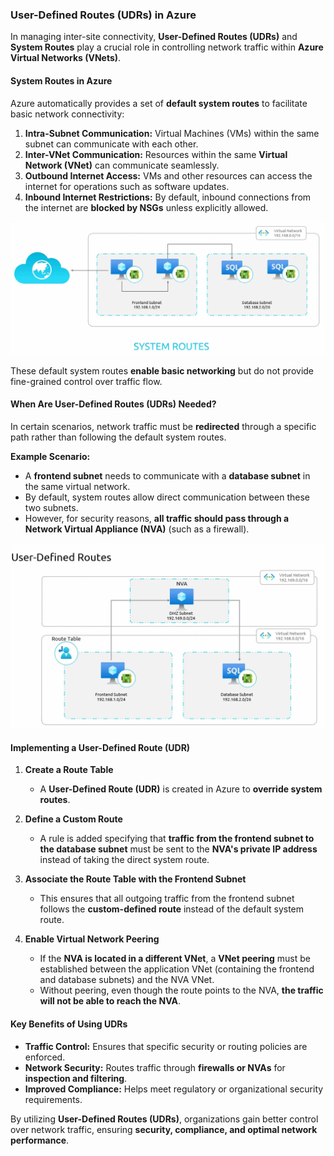 



### **User-Defined Routes (UDRs) in Azure**  

In managing inter-site connectivity, **User-Defined Routes (UDRs)** and **System Routes** play a crucial role in controlling network traffic within **Azure Virtual Networks (VNets)**.  

#### **System Routes in Azure**  
Azure automatically provides a set of **default system routes** to facilitate basic network connectivity:  
1. **Intra-Subnet Communication:** Virtual Machines (VMs) within the same subnet can communicate with each other.  
2. **Inter-VNet Communication:** Resources within the same **Virtual Network (VNet)** can communicate seamlessly.  
3. **Outbound Internet Access:** VMs and other resources can access the internet for operations such as software updates.  
4. **Inbound Internet Restrictions:** By default, inbound connections from the internet are **blocked by NSGs** unless explicitly allowed.  

![alt text](images/systemroutes.png)


These default system routes **enable basic networking** but do not provide fine-grained control over traffic flow.  

#### **When Are User-Defined Routes (UDRs) Needed?**  
In certain scenarios, network traffic must be **redirected** through a specific path rather than following the default system routes.  

**Example Scenario:**  
- A **frontend subnet** needs to communicate with a **database subnet** in the same virtual network.  
- By default, system routes allow direct communication between these two subnets.  
- However, for security reasons, **all traffic should pass through a Network Virtual Appliance (NVA)** (such as a firewall).  

![alt text](images/udr.png)

#### **Implementing a User-Defined Route (UDR)**  
1. **Create a Route Table**  
   - A **User-Defined Route (UDR)** is created in Azure to **override system routes**.  

2. **Define a Custom Route**  
   - A rule is added specifying that **traffic from the frontend subnet to the database subnet** must be sent to the **NVA's private IP address** instead of taking the direct system route.  

3. **Associate the Route Table with the Frontend Subnet**  
   - This ensures that all outgoing traffic from the frontend subnet follows the **custom-defined route** instead of the default system route.  

4. **Enable Virtual Network Peering**  
   - If the **NVA is located in a different VNet**, a **VNet peering** must be established between the application VNet (containing the frontend and database subnets) and the NVA VNet.  
   - Without peering, even though the route points to the NVA, **the traffic will not be able to reach the NVA**.  

#### **Key Benefits of Using UDRs**  
- **Traffic Control:** Ensures that specific security or routing policies are enforced.  
- **Network Security:** Routes traffic through **firewalls or NVAs** for **inspection and filtering**.  
- **Improved Compliance:** Helps meet regulatory or organizational security requirements.  

By utilizing **User-Defined Routes (UDRs)**, organizations gain better control over network traffic, ensuring **security, compliance, and optimal network performance**.